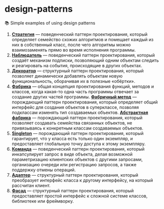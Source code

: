 # design-patterns
📚 Simple examples of using design patterns

1. **[Стратегия](https://github.com/never-sleeps/design-patterns/tree/master/src/strategy)** — поведенческий паттерн проектирования, который определяет семейство схожих алгоритмов и помещает каждый из них в собственный класс, после чего алгоритмы можно взаимозаменять прямо во время исполнения программы. 
2. **[Наблюдатель](https://github.com/never-sleeps/design-patterns/tree/master/src/observer)** — поведенческий паттерн проектирования, который создаёт механизм подписки, позволяющий одним объектам следить и реагировать на события, происходящие в других объектах.
3. **[Декоратор](https://github.com/never-sleeps/design-patterns/tree/master/src/decorator)** — структурный паттерн проектирования, который позволяет динамически добавлять объектам новую функциональность, оборачивая их в полезные «обёртки».
4. **[Фабрика](https://github.com/never-sleeps/design-patterns/tree/master/src/factory)** — общая концепция проектирования функций, методов и классов, когда какая-то одна часть программы отвечает за создание других частей программы.
 **[Фабричный метод](https://github.com/never-sleeps/design-patterns/tree/master/src/factory/FactoryMethod)** — порождающий паттерн проектирования, который определяет общий интерфейс для создания объектов в суперклассе, позволяя подклассам изменять тип создаваемых объектов.
 **[Абстрактная фабрика](https://github.com/never-sleeps/design-patterns/tree/master/src/factory/AbstractFactory)** — порождающий паттерн проектирования, который позволяет создавать семейства связанных объектов, не привязываясь к конкретным классам создаваемых объектов.
5. **[Singleton](https://github.com/never-sleeps/design-patterns/tree/master/src/singleton)** — порождающий паттерн проектирования, который гарантирует, что у класса есть только один экземпляр, и предоставляет глобальную точку доступа к этому экземпляру.
6. **[Команда](https://github.com/never-sleeps/design-patterns/tree/master/src/command)** — поведенческий паттерн проектирования, который инкапсулирует запрос в виде объекта, делая возможной параметризацию клиентских объектов с другими запросами, организацию очереди или регистрацию запросов, а также поддержку отмены операций.
7. **[Адаптер](https://github.com/never-sleeps/design-patterns/tree/master/src/adapter)** — структурный паттерн проектирования, который преобразует интерфейс класса к другому интерфейсу, на который рассчитан клиент.
8. **[Фасад](https://github.com/never-sleeps/design-patterns/tree/master/src/facade)** — структурный паттерн проектирования, который предоставляет простой интерфейс к сложной системе классов, библиотеке или фреймворку.
